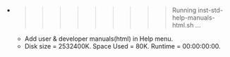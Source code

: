 * >>>>>>>>> Running inst-std-help-manuals-html.sh ...
  * Add user & developer manuals(html) in Help menu.
  * Disk size = 2532400K. Space Used = 80K. Runtime = 00:00:00:00.
